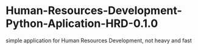 # Human-Resources-Development-Python-Aplication-HRD-0.1.0


simple application for Human Resources Development, not heavy and fast

